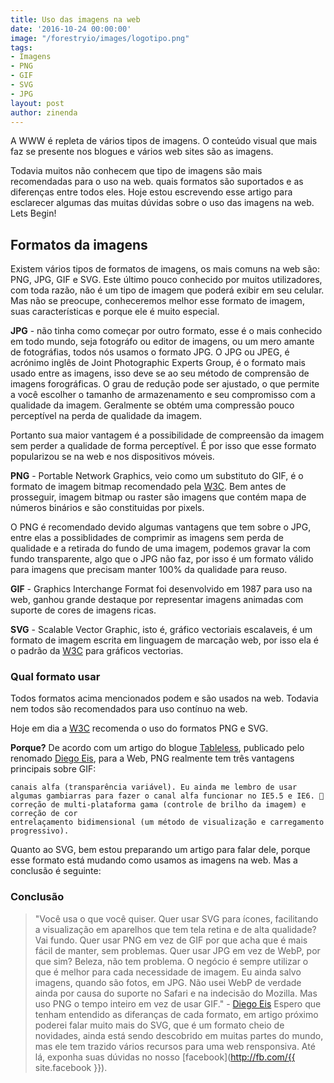 ```yaml
---
title: Uso das imagens na web
date: '2016-10-24 00:00:00'
image: "/forestryio/images/logotipo.png"
tags:
- Imagens
- PNG
- GIF
- SVG
- JPG
layout: post
author: zinenda
---
```

A WWW é repleta de vários tipos de imagens. O conteúdo visual que mais faz se presente nos blogues e vários web sites são as imagens.

Todavia muitos não conhecem que tipo de imagens são mais recomendadas para o uso na web.
quais formatos são suportados e as diferenças entre todos eles.
Hoje estou escrevendo esse artigo para esclarecer algumas das muitas dúvidas sobre o uso das imagens na web. Lets Begin!

## Formatos da imagens
Existem vários tipos de formatos de imagens, os mais comuns na web são: PNG, JPG, GIF e SVG.
Este último pouco conhecido por muitos utilizadores, com toda razão, não é um tipo de imagem que poderá exibir em seu celular. Mas não se preocupe, conheceremos melhor esse formato de imagem, suas características e porque ele é muito especial.

**JPG** - não tinha como começar por outro formato, esse é o mais conhecido em todo mundo, seja fotográfo ou editor de imagens, ou um mero amante de fotográfias, todos nós usamos o formato JPG.
O JPG ou JPEG, é acrónimo inglês de Joint Photographic Experts Group, é o formato mais usado entre as imagens, isso deve se ao seu método de comprensão de imagens forográficas. 
O grau de redução pode ser ajustado, o que permite a você escolher o tamanho de armazenamento e seu compromisso com a qualidade da imagem. Geralmente se obtém uma compressão pouco perceptível na perda de qualidade da imagem.

Portanto sua maior vantagem é a possibilidade de compreensão da imagem sem perder a qualidade de forma perceptível. É por isso que esse formato popularizou se na web e nos dispositivos móveis.

**PNG** - Portable Network Graphics, veio como um substituto do GIF, é o formato de imagem bitmap recomendado pela [W3C](https://www.w3.org/).
Bem antes de prosseguir, imagem bitmap ou raster são imagens que contém mapa de números binários e são constituidas por pixels.

O PNG é recomendado devido algumas vantagens que tem sobre o JPG, entre elas a possiblidades de comprimir as imagens sem perda de qualidade e a retirada do fundo de uma imagem, podemos gravar la com fundo transparente, algo que o JPG não faz, por isso é um formato válido para imagens que precisam manter 100% da qualidade para reuso.

**GIF** - Graphics Interchange Format foi desenvolvido em 1987 para uso na web, ganhou grande destaque por representar imagens animadas com suporte de cores de imagens ricas.

**SVG** - Scalable Vector Graphic, isto é, gráfico vectoriais escalaveis, é um formato de imagem escrita em linguagem de marcação web, por isso ela é o padrão da [W3C](https://www.w3.org/) para gráficos vectorias.

### Qual formato usar
Todos formatos acima mencionados podem e são usados na web. Todavia nem todos são recomendados para uso contínuo na web.

Hoje em dia a [W3C](https://www.w3.org/) recomenda o uso do formatos PNG e SVG.

**Porque?**
De acordo com um artigo do blogue [Tableless](http://tableless.com.br/um-pouco-sobre-imagens-para-web/), publicado pelo renomado [Diego Eis](http://diegoeis.com), para a Web, PNG realmente tem três vantagens principais sobre GIF:

    canais alfa (transparência variável). Eu ainda me lembro de usar algumas gambiarras para fazer o canal alfa funcionar no IE5.5 e IE6. 🙂
    correção de multi-plataforma gama (controle de brilho da imagem) e correção de cor
    entrelaçamento bidimensional (um método de visualização e carregamento progressivo).

Quanto ao SVG, bem estou preparando um artigo para falar dele, porque esse formato está mudando como usamos as imagens na web. Mas a conclusão é seguinte:

### Conclusão
> "Você usa o que você quiser. Quer usar SVG para ícones, facilitando a visualização em aparelhos que tem tela retina e de alta qualidade? Vai fundo. Quer usar PNG em vez de GIF por que acha que é mais fácil de manter, sem problemas. Quer usar JPG em vez de WebP, por que sim? Beleza, não tem problema. O negócio é sempre utilizar o que é melhor para cada necessidade de imagem. Eu ainda salvo imagens, quando são fotos, em JPG. Não usei WebP de verdade ainda por causa do suporte no Safari e na indecisão do Mozilla. Mas uso PNG o tempo inteiro em vez de usar GIF." - [Diego Eis](http://diegoeis.com)
Espero que tenham entendido as diferanças de cada formato, em artigo próximo poderei falar muito mais do SVG, que é um formato cheio de novidades, ainda está sendo descobrido em muitas partes do mundo, mas ele tem trazido vários recursos para uma web rensponsiva. Até lá, exponha suas dúvidas no nosso [facebook](http://fb.com/{{ site.facebook }}).